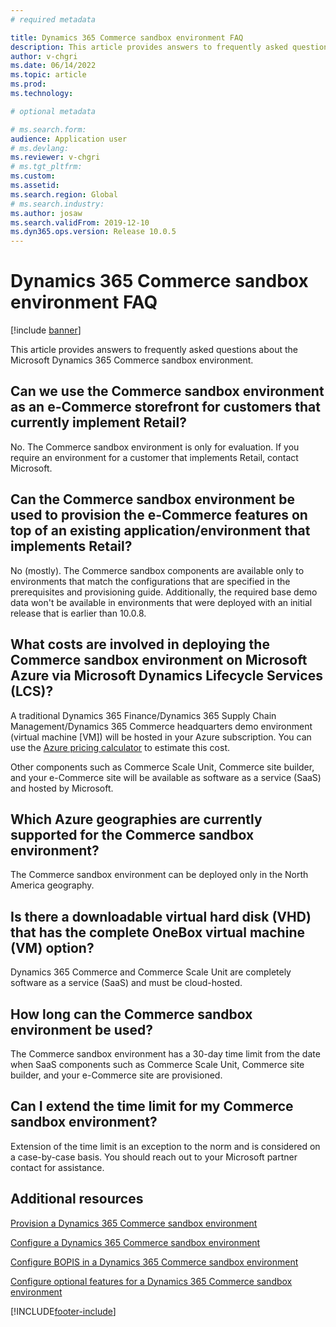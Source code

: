```yaml
---
# required metadata

title: Dynamics 365 Commerce sandbox environment FAQ
description: This article provides answers to frequently asked questions about the Microsoft Dynamics 365 Commerce sandbox environment.
author: v-chgri
ms.date: 06/14/2022
ms.topic: article
ms.prod: 
ms.technology: 

# optional metadata

# ms.search.form: 
audience: Application user
# ms.devlang: 
ms.reviewer: v-chgri
# ms.tgt_pltfrm: 
ms.custom: 
ms.assetid: 
ms.search.region: Global
# ms.search.industry: 
ms.author: josaw
ms.search.validFrom: 2019-12-10
ms.dyn365.ops.version: Release 10.0.5
---
```


# Dynamics 365 Commerce sandbox environment FAQ

[!include [banner](includes/banner.md)]

This article provides answers to frequently asked questions about the Microsoft Dynamics 365 Commerce sandbox environment.

## Can we use the Commerce sandbox environment as an e-Commerce storefront for customers that currently implement Retail?

No. The Commerce sandbox environment is only for evaluation. If you require an environment for a customer that implements Retail, contact Microsoft.

## Can the Commerce sandbox environment be used to provision the e-Commerce features on top of an existing application/environment that implements Retail?

No (mostly). The Commerce sandbox components are available only to environments that match the configurations that are specified in the prerequisites and provisioning guide. Additionally, the required base demo data won't be available in environments that were deployed with an initial release that is earlier than 10.0.8. 

## What costs are involved in deploying the Commerce sandbox environment on Microsoft Azure via Microsoft Dynamics Lifecycle Services (LCS)?

A traditional Dynamics 365 Finance/Dynamics 365 Supply Chain Management/Dynamics 365 Commerce headquarters demo environment (virtual machine \[VM\]) will be hosted in your Azure subscription. You can use the [Azure pricing calculator](https://azure.microsoft.com/pricing/calculator/) to estimate this cost.

Other components such as Commerce Scale Unit, Commerce site builder, and your e-Commerce site will be available as software as a service (SaaS) and hosted by Microsoft.

## Which Azure geographies are currently supported for the Commerce sandbox environment?

The Commerce sandbox environment can be deployed only in the North America geography.

## Is there a downloadable virtual hard disk (VHD) that has the complete OneBox virtual machine (VM) option?

Dynamics 365 Commerce and Commerce Scale Unit are completely software as a service (SaaS) and must be cloud-hosted.

## How long can the Commerce sandbox environment be used?

The Commerce sandbox environment has a 30-day time limit from the date when SaaS components such as Commerce Scale Unit, Commerce site builder, and your e-Commerce site are provisioned.

## Can I extend the time limit for my Commerce sandbox environment?

Extension of the time limit is an exception to the norm and is considered on a case-by-case basis. You should reach out to your Microsoft partner contact for assistance.

## Additional resources

[Provision a Dynamics 365 Commerce sandbox environment](provisioning-guide.md)

[Configure a Dynamics 365 Commerce sandbox environment](cpe-post-provisioning.md)

[Configure BOPIS in a Dynamics 365 Commerce sandbox environment](cpe-bopis.md)

[Configure optional features for a Dynamics 365 Commerce sandbox environment](cpe-optional-features.md)


[!INCLUDE[footer-include](../includes/footer-banner.md)]
